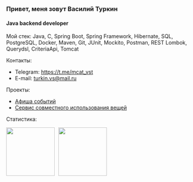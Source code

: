 ### Привет, меня зовут Василий Туркин

#### Java backend developer

Мой стек: Java, C, Spring Boot, Spring Framework, Hibernate, SQL, PostgreSQL, Docker, Maven, Git, JUnit, Mockito, Postman, REST
Lombok, Querydsl, CriteriaApi, Tomcat

Контакты:
* Telegram: https://t.me/mcat_vst
* E-mail: turkin.vs@mail.ru

Проекты: 
* [Афиша событий](https://github.com/mrchcat/java-explore-with-me)
* [Сервис совместного использования вещей](https://github.com/mrchcat/java-shareit)


Статистика:
<div>
<a href="https://github-readme-stats.vercel.app/api?username=mrchcat&hide=contribs&show_icons=true">
  <img  align="left" height="130" style="margin-right: 10px" src="https://github-readme-stats.vercel.app/api?username=mrchcat&hide=contribs&show_icons=true" />
</a>
<a href="https://github-readme-stats.vercel.app/api/top-langs/?username=mrchcat&layout=compact">
  <img align="left" height="130" src="https://github-readme-stats.vercel.app/api/top-langs/?username=mrchcat&layout=compact" />
</a>
</div>

